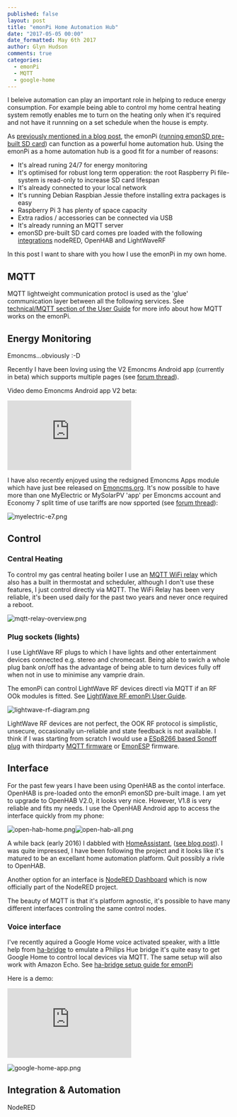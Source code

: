 ```yaml
---
published: false
layout: post
title: "emonPi Home Automation Hub"
date: "2017-05-05 00:00"
date_formatted: May 6th 2017
author: Glyn Hudson
comments: true
categories:
  - emonPi
  - MQTT
  - google-home
---
```


I beleive automation can play an important role in helping to reduce energy consumption. For example being able to control my home central heating system remotly enables me to turn on the heating only when it's required and not have it runnning on a set schedule when the house is empty.

As [ previously mentioned in a blog post](2016/08/ecohomelab-control/), the emonPi ([running emonSD pre-built SD card](github.com/openenergymonitor/emonpi/wiki/emonSD-pre-built-SD-card-Download-&-Change-Log)) can function as a powerful home automation hub. Using the emonPi as a home automation hub is a good fit for a number of reasons:

- It's alread runing 24/7 for energy monitoring
- It's optimised for robust long term opperation: the root Raspberry Pi file-system is read-only to increase SD card lifespan
- It's already connected to your local network
- It's running Debian Raspbian Jessie thefore installing extra packages is easy
- Raspberry Pi 3 has plenty of space capacity
- Extra radios / accessories can be connected via USB
- It's already running an MQTT server
- emonSD pre-built SD card comes pre loaded with the following [integrations](guide.openenergymonitor.org/integrations) nodeRED, OpenHAB and LightWaveRF

In this post I want to share with you how I use the emonPi in my own home.

<!--more-->


## MQTT

MQTT lightweight communication protocl is used as the 'glue' communication layer between all the following services. See [technical/MQTT section of the User Guide](https://guide.openenergymonitor.org/technical/mqtt/) for more info about how MQTT works on the emonPi.

## Energy Monitoring

Emoncms...obviously :-D

Recently I have been loving using the V2 Emoncms Android app (currently in beta) which supports multiple pages (see [forum thread](https://community.openenergymonitor.org/t/emoncms-android-app-v2-0-1-open-beta-testing/3373)).

Video demo Emoncms Android app V2 beta:

<div class='videoWrapper'>
<iframe width="280" height="157" src="https://www.youtube.com/embed/LaTi-l9tVQM" frameborder="0" allowfullscreen></iframe>
</div>

I have also recently enjoyed using the redsigned Emoncms Apps module which have just bee released on [Emoncms.org](https://emoncms.org). It's now possible to have more than one MyElectric or MySolarPV 'app' per Emoncms account and Economy 7 split time of use tariffs are now spported (see [forum thread](https://community.openenergymonitor.org/t/new-version-of-the-emoncms-apps-module/3900/3)):

![myelectric-e7.png]({{site.image_path}}/myelectric-e7.png)

## Control

### Central Heating

To control my gas central heating boiler I use an [MQTT WiFi relay](https://guide.openenergymonitor.org/integrations/mqtt-relay/) which also has a built in thermostat and scheduler, although I don't use these features, I just control directly via MQTT. The WiFi Relay has been very reliable, it's been used daily for the past two years and never once required a reboot.

![mqtt-relay-overview.png]({{site.image_path}}/mqtt-relay-overview.png)

### Plug sockets (lights)

I use LightWave RF plugs to which I have lights and other entertainment devices connected e.g. stereo and chromecast. Being able to swich a whole plug bank on/off has the advantage of being able to turn devices fully off when not in use to minimise any vamprie drain.

The emonPi can control LightWave RF devices directl via MQTT if an RF OOk modules is fitted. See [LightWave RF emonPi User Guide](https://guide.openenergymonitor.org/integrations/lightwaverf).

![lightwave-rf-diagram.png]({{site.image_path}}/lightwave-rf-diagram.png)

LightWave RF devices are not perfect, the OOK RF protocol is simplistic, unsecure, occasionally un-reliable and state feedback is not available. I think if I was starting from scratch I would use a [ESp8266 based Sonoff plug](https://www.itead.cc/smart-socket.html) with thirdparty [MQTT firmware](https://github.com/arendst/Sonoff-Tasmota) or [EmonESP](https://github.com/openenergymonitor/emonesp) firmware.

## Interface

For the past few years I have been using OpenHAB as the contol interface. OpenHAB is pre-loaded onto the emonPi emonSD pre-built image. I am yet to upgrade to OpenHAB V2.0, it looks very nice. However, V1.8 is very reliable and fits my needs. I use the OpenHAB Android app to access the interface quickly from my phone:

![open-hab-home.png]({{site.image_path}}/open-hab-home.png)![open-hab-all.png]({{site.image_path}}/open-hab-all.png)

A while back (early 2016) I dabbled with [HomeAssistant](http://home-assistant.io/), ([see blog post](https://blog.openenergymonitor.org/2016/04/Home-Assistant/)). I was quite impressed, I have been following the project and it looks like it's matured to be an excellant home automation platform. Quit possibly a rivle to OpenHAB.

Another option for an interface is [NodeRED Dashboard](https://github.com/node-red/node-red-dashboard) which is now officially part of the NodeRED project.

The beauty of MQTT is that it's platform agnostic, it's possible to have many different interfaces controling the same control nodes.

### Voice interface

I've recently aquired a Google Home voice activated speaker, with a little help from [ha-bridge](https://github.com/bwssytems/ha-bridge) to emulate a Philips Hue bridge it's quite easy to get Google Home to control local devices via MQTT. The same setup will also work with Amazon Echo. See [ha-bridge setup guide for emonPi](https://github.com/openenergymonitor/emonpi-ha-bridge)

Here is a demo:

<div class='videoWrapper'>
<iframe width="280" height="157" src="https://www.youtube.com/embed/r_v4GXVp0OI" frameborder="0" allowfullscreen></iframe>
</div>

![google-home-app.png]({{site.image_path}}/google-home-app.png)


## Integration & Automation

NodeRED







